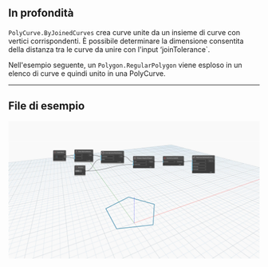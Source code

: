 <!--- Autodesk.DesignScript.Geometry.PolyCurve.ByJoinedCurves(curves, joinTolerance, trimCurves, trimLength) --->
<!--- NHC5UY7UTB4NA5X3EXEIVOE3EOF7CFAXOVVAHYJ7ZSKC76OLPPYA --->
## In profondità
`PolyCurve.ByJoinedCurves` crea curve unite da un insieme di curve con vertici corrispondenti. È possibile determinare la dimensione consentita della distanza tra le curve da unire con l'input ‘joinTolerance`.

Nell'esempio seguente, un `Polygon.RegularPolygon` viene esploso in un elenco di curve e quindi unito in una PolyCurve.
___
## File di esempio

![PolyCurve.ByJoinedCurves](./NHC5UY7UTB4NA5X3EXEIVOE3EOF7CFAXOVVAHYJ7ZSKC76OLPPYA_img.jpg)

